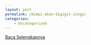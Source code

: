 ```yaml
---
layout: post
permalink: /mimpi-akan-digigit-singa/
categories:
    - Uncategorized
---
```


[Baca Selengkapnya](/08)